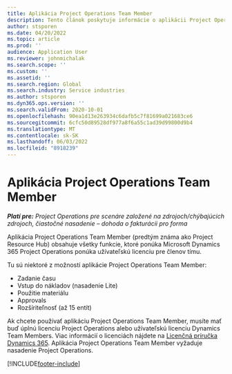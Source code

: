 ```yaml
---
title: Aplikácia Project Operations Team Member
description: Tento článok poskytuje informácie o aplikácii Project Operations Team Member v Microsoft Dynamics 365 Project Operations.
author: stsporen
ms.date: 04/20/2022
ms.topic: article
ms.prod: ''
audience: Application User
ms.reviewer: johnmichalak
ms.search.scope: ''
ms.custom: ''
ms.assetid: ''
ms.search.region: Global
ms.search.industry: Service industries
ms.author: stsporen
ms.dyn365.ops.version: ''
ms.search.validFrom: 2020-10-01
ms.openlocfilehash: 90ea1d13e263934c6dafb5c7f81699a021683ce6
ms.sourcegitcommit: 6cfc50d89528df977a8f6a55c1ad39d99800d9b4
ms.translationtype: MT
ms.contentlocale: sk-SK
ms.lasthandoff: 06/03/2022
ms.locfileid: "8918239"
---
```

# <a name="project-operations-team-member-app"></a>Aplikácia Project Operations Team Member

_**Platí pre:** Project Operations pre scenáre založené na zdrojoch/chýbajúcich zdrojoch, čiastočné nasadenie – dohoda o fakturácii pro forma_

Aplikácia Project Operations Team Member (predtým známa ako Project Resource Hub) obsahuje všetky funkcie, ktoré ponúka Microsoft Dynamics 365 Project Operations ponúka užívateľskú licenciu pre členov tímu.

Tu sú niektoré z možností aplikácie Project Operations Team Member:

- Zadanie času
- Vstup do nákladov (nasadenie Lite)
- Použitie materiálu
- Approvals
- Rozšíriteľnosť (až 15 entít)

Ak chcete používať aplikáciu Project Operations Team Member, musíte mať buď úplnú licenciu Project Operations alebo užívateľskú licenciu Dynamics Team Members. Viac informácií o licenciách nájdete na [Licenčná príručka Dynamics 365](https://go.microsoft.com/fwlink/?LinkId=866544&clcid=0x409). Aplikácia Project Operations Team Member vyžaduje nasadenie Project Operations.

[!INCLUDE[footer-include](../includes/footer-banner.md)]
